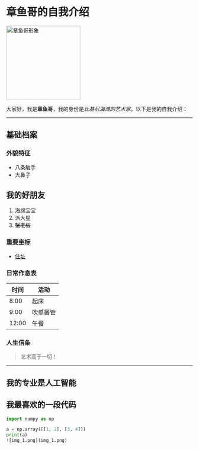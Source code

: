 # 章鱼哥的自我介绍

<img src="E1375811-E720-1C54-75AC-8B0654D0B5D7.jpg" width="200" alt="章鱼哥形象">

大家好，我是**章鱼哥**，我的身份是*比基尼海滩的艺术家*。以下是我的自我介绍：

---

## 基础档案

### 外貌特征
- 八条触手
- 大鼻子

## 我的好朋友
1. 海绵宝宝
2. 派大星
3. ~~蟹老板~~

### 重要坐标
- [住址](https://spongebob.fandom.com/wiki/Squidward_Tentacles)

### 日常作息表
| 时间 | 活动 |
| ---- | ---- |
| 8:00 | 起床 |
| 9:00 | 吹单簧管 |
| 12:00 | 午餐 |

### 人生信条
> 艺术高于一切！

---

## 我的专业是人工智能
## 我最喜欢的一段代码

```python
import numpy as np

a = np.array([[1, 2], [3, 4]])
print(a)
![img_1.png](img_1.png)